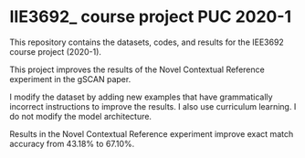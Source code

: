 # IIE3692_ course project PUC 2020-1

This repository contains the datasets, codes, and results for the IEE3692 course project (2020-1).

This project improves the results of the Novel Contextual Reference experiment in the gSCAN paper.

I modify the dataset by adding new examples that have grammatically incorrect instructions to improve the results. I also use curriculum learning. I do not modify the model architecture.

Results in the Novel Contextual Reference experiment improve exact match accuracy from 43.18% to 67.10%.
